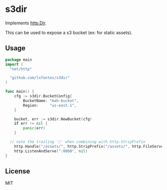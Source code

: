 # s3dir

Implements [http.Dir](https://golang.org/pkg/net/http/#Dir).

This can be used to expose a s3 bucket (ex: for static assets).

## Usage

```go
package main
import (
  "net/http"

  "github.com/lxfontes/s3dir"
)

func main() {
	cfg := s3dir.BucketConfig{
		BucketName: "mah-bucket",
		Region:     "us-east-1",
	}

	bucket, err := s3dir.NewBucket(cfg)
	if err != nil {
		panic(err)
	}

  // note the trailing '/' when combining with http.StripPrefix
	http.Handle("/assets/", http.StripPrefix("/assets/", http.FileServer(bucket)))
	http.ListenAndServe(":8080", nil)
}
```

## License

MIT
